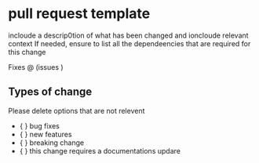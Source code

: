 # pull request template 

incloude a descrip0tion of what has been changed and ioncloude relevant context 
If needed, ensure to list all the dependeencies that are required for this change 

Fixes @ (issues )

## Types of change 

Please delete options that are not relevent 
- { } bug fixes 
- { } new features 
- { } breaking change 
- { } this change requires a documentations updare 
